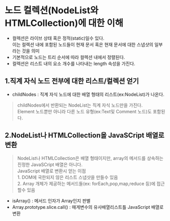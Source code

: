 # 노드 컬렉션(NodeList와 HTMLCollection)에 대한 이해
- 컬렉션은 라이브 상태 혹은 정적(static)일수 있다. <br>이는 컬렉션 내에 포함된 노드들이 현재 문서 혹은 현재 문서에 대한 스냅샷의 일부라는 것을 의미
- 기본적으로 노드는 트리 순서에 따라 컬렉션 내에서 정렬된다.
- 컬렉션은 리스트 내의 요소 개수를 나타내는 length 속성을 가진다.
## 1.직계 자식 노드 전부에 대한 리스트/컬렉션 얻기
- childNodes : 직계 자식 노드에 대한 배열 형태의 리스트(ex:NodeList)가 나온다. 
>childNodes에서 반환되는 NodeList는 직계 자식 노드만을 가진다.
<br> Element 노드뿐만 아니라 다른 노드 유형(ex:Text및 Comment 노드)도 포함된다.

## 2.NodeList나 HTMLCollection을 JavaSCript 배열로 변환
>NodeList나 HTMLCollection은 배열 형태이지만, array의 메서드를 상속하는 진정한 JavaSCript 배열은 아니다.
<br>JavaScript 배열로 변환시 얻는 이점 
<br>1. DOM에 국한되지 않은 리스트 스냅샷을 만들수 있음
<br>2. Array 개체가 제공하는 메서드들(ex: forEach,pop,map,reduce 등)에 접근할수 있음

- isArray() : 메서드 인자가 Array인지 판별 
- Array.prototype.slice.call() : 매게변수의 유사배열리스트틀 JavaScript 배열로 변환 

